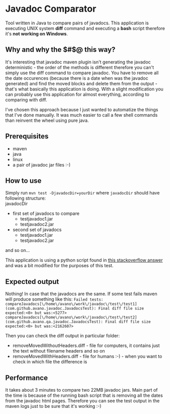 Javadoc Comparator
==================

Tool written in Java to compare pairs of javadocs. This application is executing UNIX system **diff** command and executing a **bash** script therefore it's **not working on Windows**.

Why and why the $#$@ this way?
------------------------------

It's interesting that javadoc maven plugin isn't generating the javadoc deterministic - the order of the methods is different therefore you can't simply use the diff command to compare javadoc. You have to remove all the date occurences (because there is a date when was the javadoc generated) and find the moved blocks and delete them from the output - that's what basically this application is doing. With a slight modification you can probably use this application for almost everything, according to comparing with diff.

I've chosen this approach because I just wanted to automatize the things that I've done manually. It was much easier to call a few shell commands than reinvent the wheel using pure java.

Prerequisites
--------------

  * maven
  * java
  * linux
  * a pair of javadoc jar files :-)

How to use
----------

Simply run `mvn test -DjavadocDir=yourDir` where `javadocDir` should have following structure:<br/>
javadocDir
  * first set of javadocs to compare
    * testjavadoc1.jar
    * testjavadoc2.jar
  * second set of javadocs
    * testjavadoc1.jar
    * testjavadoc2.jar

and so on...

This application is using a python script found in [this stackoverflow answer](http://stackoverflow.com/a/1400664) and was a bit modified for the purposes of this test. 

Expected output
---------------

Nothing! In case that the javadocs are the same. If some test fails maven will produce something like this:
`Failed tests:   compareJavadocs[\/home\/avano\/work\/javadoc\/test\/test1](com.github.avano.javadoc.JavadocsTest): Final diff file size expected:<0> but was:<5277>
  compareJavadocs[\/home\/avano\/work\/javadoc\/test\/test2](com.github.avano.qa.javadoc.JavadocsTest): Final diff file size expected:<0> but was:<2162607>`

Then you can check the diff output in particular folder:
  * removeMovedWithoutHeaders.diff - file for computers, it contains just the text without filename headers and so on
  * removeMovedWithHeaders.diff - file for humans :-) - when you want to check in which file the difference is 

Performance
-----------

It takes about 3 minutes to compare two 22MB javadoc jars. Main part of the time is because of the running bash script that is removing all the dates from the javadoc html pages. Therefore you can see the test output in the maven logs just to be sure that it's working :-)



